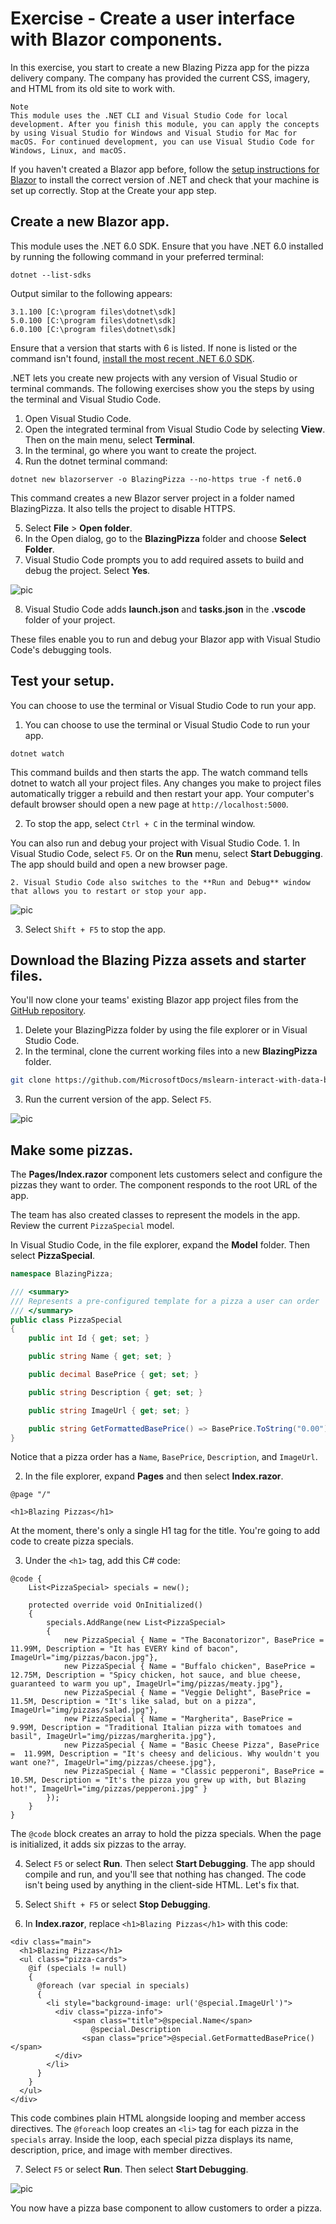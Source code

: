 # Exercise - Create a user interface with Blazor components.
In this exercise, you start to create a new Blazing Pizza app for the pizza delivery company. The company has provided the current CSS, imagery, and HTML from its old site to work with.

    Note
    This module uses the .NET CLI and Visual Studio Code for local development. After you finish this module, you can apply the concepts by using Visual Studio for Windows and Visual Studio for Mac for macOS. For continued development, you can use Visual Studio Code for Windows, Linux, and macOS.

If you haven't created a Blazor app before, follow the [setup instructions for Blazor](https://aka.ms/blazor-getting-started) to install the correct version of .NET and check that your machine is set up correctly. Stop at the Create your app step.

## Create a new Blazor app.
This module uses the .NET 6.0 SDK. Ensure that you have .NET 6.0 installed by running the following command in your preferred terminal:

```.NET CLI
dotnet --list-sdks
```

Output similar to the following appears:
```console
3.1.100 [C:\program files\dotnet\sdk]
5.0.100 [C:\program files\dotnet\sdk]
6.0.100 [C:\program files\dotnet\sdk]
```

Ensure that a version that starts with 6 is listed. If none is listed or the command isn't found, [install the most recent .NET 6.0 SDK](https://dotnet.microsoft.com/download).

.NET lets you create new projects with any version of Visual Studio or terminal commands. The following exercises show you the steps by using the terminal and Visual Studio Code.

1. Open Visual Studio Code.
2. Open the integrated terminal from Visual Studio Code by selecting **View**. Then on the main menu, select **Terminal**.
3. In the terminal, go where you want to create the project.
4. Run the dotnet terminal command:

```.NET CLI
dotnet new blazorserver -o BlazingPizza --no-https true -f net6.0
```
This command creates a new Blazor server project in a folder named BlazingPizza. It also tells the project to disable HTTPS.

5. Select **File** > **Open folder**.
6. In the Open dialog, go to the **BlazingPizza** folder and choose **Select Folder**.
7. Visual Studio Code prompts you to add required assets to build and debug the project. Select **Yes**.

![pic](https://learn.microsoft.com/en-us/training/aspnetcore/interact-with-data-blazor-web-apps/media/3-install-missing-components.png)

8. Visual Studio Code adds **launch.json** and **tasks.json** in the **.vscode** folder of your project.

These files enable you to run and debug your Blazor app with Visual Studio Code's debugging tools.


## Test your setup.
You can choose to use the terminal or Visual Studio Code to run your app.
1. You can choose to use the terminal or Visual Studio Code to run your app.

```.NET CLI
dotnet watch
```
This command builds and then starts the app. The watch command tells dotnet to watch all your project files. Any changes you make to project files automatically trigger a rebuild and then restart your app.
Your computer's default browser should open a new page at `http://localhost:5000`.

2. To stop the app, select `Ctrl + C` in the terminal window.

You can also run and debug your project with Visual Studio Code.
    1. In Visual Studio Code, select `F5`. Or on the **Run** menu, select **Start Debugging**.
        The app should build and open a new browser page.

    2. Visual Studio Code also switches to the **Run and Debug** window that allows you to restart or stop your app.

![pic](https://learn.microsoft.com/en-us/training/aspnetcore/interact-with-data-blazor-web-apps/media/3-visual-studio-code-debugging.png)

3. Select `Shift + F5` to stop the app.

## Download the Blazing Pizza assets and starter files.
You'll now clone your teams' existing Blazor app project files from the [GitHub repository](https://github.com/MicrosoftDocs/mslearn-interact-with-data-blazor-web-apps.git).
1. Delete your BlazingPizza folder by using the file explorer or in Visual Studio Code.
2. In the terminal, clone the current working files into a new **BlazingPizza** folder.
```bash
git clone https://github.com/MicrosoftDocs/mslearn-interact-with-data-blazor-web-apps.git BlazingPizza
```

3. Run the current version of the app. Select `F5`.

![pic](https://learn.microsoft.com/en-us/training/aspnetcore/interact-with-data-blazor-web-apps/media/3-blazing-pizza-start.png)

## Make some pizzas.
The **Pages/Index.razor** component lets customers select and configure the pizzas they want to order. The component responds to the root URL of the app.

The team has also created classes to represent the models in the app. Review the current `PizzaSpecial` model.

In Visual Studio Code, in the file explorer, expand the **Model** folder. Then select **PizzaSpecial**.

```cs
namespace BlazingPizza;

/// <summary>
/// Represents a pre-configured template for a pizza a user can order
/// </summary>
public class PizzaSpecial
{
    public int Id { get; set; }

    public string Name { get; set; }

    public decimal BasePrice { get; set; }

    public string Description { get; set; }

    public string ImageUrl { get; set; }

    public string GetFormattedBasePrice() => BasePrice.ToString("0.00");
}
```
Notice that a pizza order has a `Name`, `BasePrice`, `Description`, and `ImageUrl`.

2. In the file explorer, expand **Pages** and then select **Index.razor**.
```razor
@page "/"

<h1>Blazing Pizzas</h1>
```
At the moment, there's only a single H1 tag for the title. You're going to add code to create pizza specials.

3. Under the `<h1>` tag, add this C# code:
```razor
@code {
    List<PizzaSpecial> specials = new();

    protected override void OnInitialized()
    {
        specials.AddRange(new List<PizzaSpecial>
        {
            new PizzaSpecial { Name = "The Baconatorizor", BasePrice =  11.99M, Description = "It has EVERY kind of bacon", ImageUrl="img/pizzas/bacon.jpg"},
            new PizzaSpecial { Name = "Buffalo chicken", BasePrice =  12.75M, Description = "Spicy chicken, hot sauce, and blue cheese, guaranteed to warm you up", ImageUrl="img/pizzas/meaty.jpg"},
            new PizzaSpecial { Name = "Veggie Delight", BasePrice =  11.5M, Description = "It's like salad, but on a pizza", ImageUrl="img/pizzas/salad.jpg"},
            new PizzaSpecial { Name = "Margherita", BasePrice =  9.99M, Description = "Traditional Italian pizza with tomatoes and basil", ImageUrl="img/pizzas/margherita.jpg"},
            new PizzaSpecial { Name = "Basic Cheese Pizza", BasePrice =  11.99M, Description = "It's cheesy and delicious. Why wouldn't you want one?", ImageUrl="img/pizzas/cheese.jpg"},
            new PizzaSpecial { Name = "Classic pepperoni", BasePrice =  10.5M, Description = "It's the pizza you grew up with, but Blazing hot!", ImageUrl="img/pizzas/pepperoni.jpg" }               
        });
    }
}
```
The `@code` block creates an array to hold the pizza specials. When the page is initialized, it adds six pizzas to the array.

4. Select `F5` or select **Run**. Then select **Start Debugging**.
The app should compile and run, and you'll see that nothing has changed. The code isn't being used by anything in the client-side HTML. Let's fix that.

5. Select `Shift + F5` or select **Stop Debugging**.
6. In **Index.razor**, replace `<h1>Blazing Pizzas</h1>` with this code:

```razor
<div class="main">
  <h1>Blazing Pizzas</h1>
  <ul class="pizza-cards">
    @if (specials != null)
    {
      @foreach (var special in specials)
      {
        <li style="background-image: url('@special.ImageUrl')">
          <div class="pizza-info">
              <span class="title">@special.Name</span>
                  @special.Description
                <span class="price">@special.GetFormattedBasePrice()</span>
          </div>
        </li>
      }
    }
  </ul>
</div>
```
This code combines plain HTML alongside looping and member access directives. The `@foreach` loop creates an `<li>` tag for each pizza in the `specials` array.
Inside the loop, each special pizza displays its name, description, price, and image with member directives.

7. Select `F5` or select **Run**. Then select **Start Debugging**.

![pic](https://learn.microsoft.com/en-us/training/aspnetcore/interact-with-data-blazor-web-apps/media/3-blazing-pizzas.png)

You now have a pizza base component to allow customers to order a pizza.